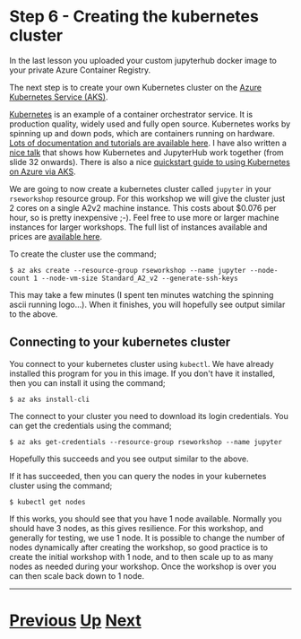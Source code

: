 # Step 6 - Creating the kubernetes cluster

In the last lesson you uploaded your custom jupyterhub docker image to your private Azure Container Registry.

The next step is to create your own Kubernetes cluster on the [Azure Kubernetes Service (AKS)](https://azure.microsoft.com/en-gb/services/kubernetes-service/).

[Kubernetes](https://kubernetes.io/) is an example of a container orchestrator service. It is production quality, widely used and fully open source. Kubernetes works by spinning up and down pods, which are containers running on hardware. [Lots of documentation and tutorials are available here](https://kubernetes.io/docs/tutorials/). I have also written a [nice talk](https://drive.google.com/file/d/1kI7NB7jsIReVm2rznBTOcSMaLCuz7O9Q/view) that shows how Kubernetes and JupyterHub work together (from slide 32 onwards). There is also a nice [quickstart guide to using Kubernetes on Azure via AKS](https://docs.microsoft.com/en-us/azure/aks/kubernetes-walkthrough).

We are going to now create a kubernetes cluster called `jupyter` in your `rseworkshop` resource group. For this workshop we will give the cluster just 2 cores on a single A2v2 machine instance. This costs about $0.076 per hour, so is pretty inexpensive ;-). Feel free to use more or larger machine instances for larger workshops. The full list of instances available and prices are [available here](https://azure.microsoft.com/en-us/pricing/details/virtual-machines/linux/).

To create the cluster use the command;

```
$ az aks create --resource-group rseworkshop --name jupyter --node-count 1 --node-vm-size Standard_A2_v2 --generate-ssh-keys

```

This may take a few minutes (I spent ten minutes watching the spinning ascii running logo...). When it finishes, you will hopefully see output similar to the above.

## Connecting to your kubernetes cluster

You connect to your kubernetes cluster using `kubectl`. We have already installed this program for you in this image. If you don't have it installed, then you can install it using the command;

```
$ az aks install-cli
```

The connect to your cluster you need to download its login credentials. You can get the credentials using the command;

```
$ az aks get-credentials --resource-group rseworkshop --name jupyter

```

Hopefully this succeeds and you see output similar to the above.

If it has succeeded, then you can query the nodes in your kubernetes cluster using the command;

```
$ kubectl get nodes

```

If this works, you should see that you have 1 node available. Normally you should have 3 nodes, as this gives resilience. For this workshop, and generally for testing, we use 1 node. It is possible to change the number of nodes dynamically after creating the workshop, so good practice is to create the initial workshop with 1 node, and to then scale up to as many nodes as needed during your workshop. Once the workshop is over you can then scale back down to 1 node.

***

# [Previous](part05.md) [Up](../README.md) [Next](part07.md)

